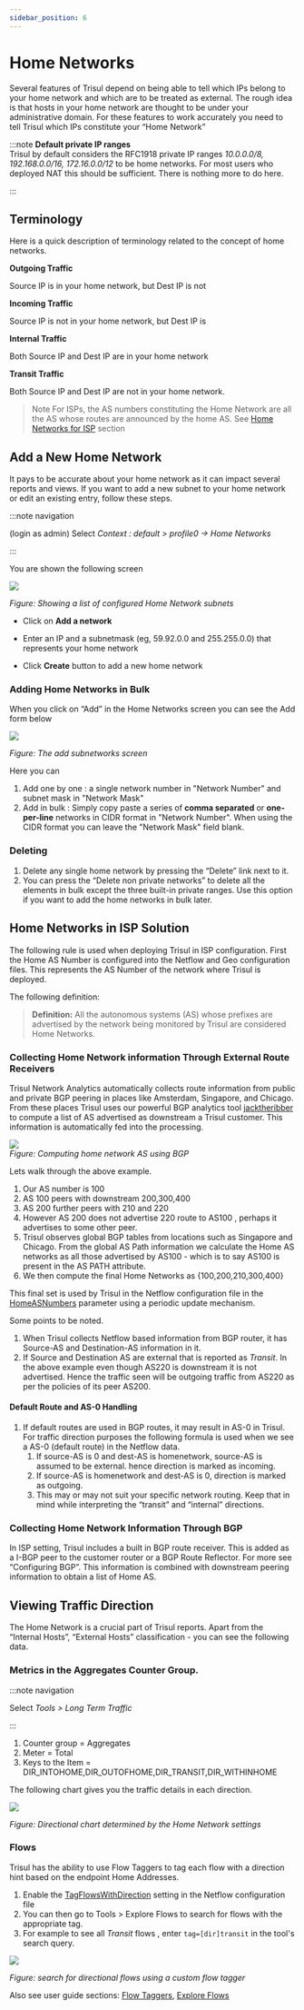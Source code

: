 ```yaml
---
sidebar_position: 6
---
```


# Home Networks

Several features of Trisul depend on being able to tell which IPs belong
to your home network and which are to be treated as external. The rough
idea is that hosts in your home network are thought to be under your
administrative domain. For these features to work accurately you need to
tell Trisul which IPs constitute your “Home Network”

:::note **Default private IP ranges**  
Trisul by default considers the RFC1918 private IP ranges *10.0.0.0/8,
192.168.0.0/16, 172.16.0.0/12* to be home networks. For most users who
deployed NAT this should be sufficient. There is nothing more to do
here.

:::

## Terminology

Here is a quick description of terminology related to the concept of
home networks.

**Outgoing Traffic** 

Source IP is in your home network, but Dest IP is not

**Incoming Traffic**  

Source IP is not in your home network, but Dest IP is

**Internal Traffic**  

Both Source IP and Dest IP are in your home network

**Transit Traffic**  

Both Source IP and Dest IP are not in your home network.

> Note For ISPs, the AS numbers constituting the Home Network are all the AS whose routes are announced by the home AS. See [Home Networks for ISP](#home-networks-in-isp-solution) section

## Add a New Home Network

It pays to be accurate about your home network as it can impact several
reports and views. If you want to add a new subnet to your home network
or edit an existing entry, follow these steps.

:::note navigation

(login as admin) Select *Context : default \> profile0 -\> Home
Networks*

:::

You are shown the following screen

![](images/homenetworks.png)

*Figure: Showing a list of configured Home Network subnets*

- Click on **Add a network**  

- Enter an IP and a subnetmask (eg, 59.92.0.0 and 255.255.0.0) that
  represents your home network  

- Click **Create** button to add a new home network

### Adding Home Networks in Bulk

When you click on “Add” in the Home Networks screen you can see the Add
form below

![](images/create_homenetwork_form.png)

*Figure: The add subnetworks screen*

Here you can

1. Add one by one : a single network number in "Network Number" and subnet mask in "Network Mask"
2. Add in bulk : Simply copy paste a series of **comma separated** or
   **one-per-line** networks in CIDR format in "Network Number". When using the CIDR format you can leave the "Network Mask" field blank.

### Deleting

1. Delete any single home network by pressing the “Delete” link next to
   it.
2. You can press the “Delete non private networks” to delete all the
   elements in bulk except the three built-in private ranges. Use this
   option if you want to add the home networks in bulk later.

## Home Networks in ISP Solution

The following rule is used when deploying Trisul in ISP configuration.
First the Home AS Number is configured into the Netflow and Geo
configuration files. This represents the AS Number of the network where
Trisul is deployed.

The following definition:

> **Definition:** All the autonomous systems (AS) whose prefixes are
> advertised by the network being monitored by Trisul are considered
> Home Networks.

### Collecting Home Network information Through External Route Receivers

Trisul Network Analytics automatically collects route information from
public and private BGP peering in places like Amsterdam, Singapore, and
Chicago. From these places Trisul uses our powerful BGP analytics tool
[jacktheribber](https://github.com/trisulnsm/jacktheribber) to compute a list of AS advertised as downstream a Trisul customer. This information is automatically fed into the processing.

![](images/bgphn1.png)  
*Figure: Computing home network AS using BGP*

Lets walk through the above example.

1. Our AS number is 100
2. AS 100 peers with downstream 200,300,400
3. AS 200 further peers with 210 and 220
4. However AS 200 does not advertise 220 route to AS100 , perhaps it
   advertises to some other peer.
5. Trisul observes global BGP tables from locations such as Singapore
   and Chicago. From the global AS Path information we calculate the
   Home AS networks as all those advertised by AS100 - which is to say
   AS100 is present in the AS PATH attribute.
6. We then compute the final Home Networks as {100,200,210,300,400}

This final set is used by Trisul in the Netflow configuration file in the [HomeASNumbers](pathname:///docs/ref/netflow-config#HomeASNumbers) parameter using a periodic update mechanism.

Some points to be noted.

1. When Trisul collects Netflow based information from BGP router,
   it has Source-AS and Destination-AS information in it.
2. If Source and Destination AS are external that is reported as
   *Transit*. In the above example even though AS220 is downstream it
   is not advertised. Hence the traffic seen will be outgoing traffic
   from AS220 as per the policies of its peer AS200.

#### Default Route and AS-0 Handling

1. If default routes are used in BGP routes, it may result in AS-0 in
   Trisul. For traffic direction purposes the following formula is used
   when we see a AS-0 (default route) in the Netflow data.
   1. If source-AS is 0 and dest-AS is homenetwork, source-AS is
      assumed to be external. hence direction is marked as incoming.
   2. If source-AS is homenetwork and dest-AS is 0, direction is
      marked as outgoing.
   3. This may or may not suit your specific network routing. Keep
      that in mind while interpreting the “transit” and “internal”
      directions.

### Collecting Home Network Information Through BGP

In ISP setting, Trisul includes a built in BGP route receiver. This is
added as a I-BGP peer to the customer router or a BGP Route Reflector.
For more see “Configuring BGP”. This information is combined with
downstream peering information to obtain a list of Home AS.

## Viewing Traffic Direction

The Home Network is a crucial part of Trisul reports. Apart from the
“Internal Hosts”, “External Hosts” classification - you can see the
following data.

### Metrics in the Aggregates Counter Group.

:::note navigation

Select *Tools \> Long Term Traffic*

:::

1. Counter group = Aggregates
2. Meter = Total
3. Keys to the Item = DIR_INTOHOME,DIR_OUTOFHOME,DIR_TRANSIT,DIR_WITHINHOME

The following chart gives you the traffic details in each direction.

![](images/longterm_traffic.png)

*Figure: Directional chart determined by the Home Network settings*

### Flows

Trisul has the ability to use Flow Taggers to tag each flow with a direction hint based on the endpoint Home Addresses.

1. Enable the [TagFlowsWithDirection](pathname:///docs/ref/netflow-config#TagFlowsWithDirection) setting in the Netflow configuration file
2. You can then go to Tools \> Explore Flows to search for flows with
   the appropriate tag.
3. For example to see all *Transit* flows , enter `tag=[dir]transit` in
   the tool's search query.

![](images/explore_flows.png)

*Figure: search for directional flows using a custom flow tagger*

Also see user guide sections: [Flow Taggers](/docs/ug/flow/tagger), [Explore Flows](/docs/ug/tools/explore_flows)
